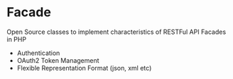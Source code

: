 Facade
======

Open Source classes to implement characteristics of RESTFul API Facades in PHP

- Authentication
- OAuth2 Token Management
- Flexible Representation Format (json, xml etc)